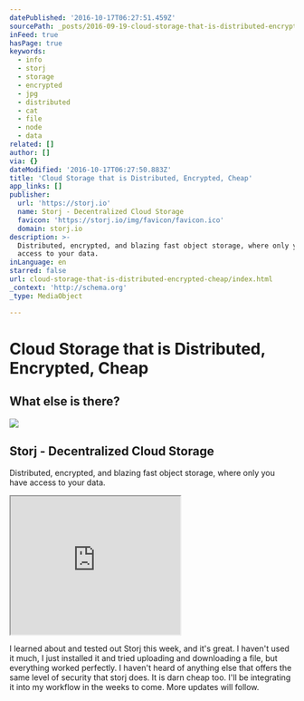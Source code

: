 ```yaml
---
datePublished: '2016-10-17T06:27:51.459Z'
sourcePath: _posts/2016-09-19-cloud-storage-that-is-distributed-encrypted-cheap.md
inFeed: true
hasPage: true
keywords:
  - info
  - storj
  - storage
  - encrypted
  - jpg
  - distributed
  - cat
  - file
  - node
  - data
related: []
author: []
via: {}
dateModified: '2016-10-17T06:27:50.883Z'
title: 'Cloud Storage that is Distributed, Encrypted, Cheap'
app_links: []
publisher:
  url: 'https://storj.io'
  name: Storj - Decentralized Cloud Storage
  favicon: 'https://storj.io/img/favicon/favicon.ico'
  domain: storj.io
description: >-
  Distributed, encrypted, and blazing fast object storage, where only you have
  access to your data.
inLanguage: en
starred: false
url: cloud-storage-that-is-distributed-encrypted-cheap/index.html
_context: 'http://schema.org'
_type: MediaObject

---
```

# Cloud Storage that is Distributed, Encrypted, Cheap

## What else is there?

<article style=""><img src="https://s3-us-west-2.amazonaws.com/the-grid-img/p/4c3791e8efb51fba2ece5aa9d1d1804e5fe7f37c.jpg" /><h1>Storj - Decentralized Cloud Storage</h1><p>Distributed, encrypted, and blazing fast object storage, where only you have access to your data.</p></article>

<iframe src="https://the-grid.github.io/ed-userhtml/?g=eJxFkcFPwyAUxu_7K3oDDKPWwzR2Ndmi8TYvemp6QPrGWFqoQG2Wdf-70E69AO97P768D9ZOWNX5p0WS4H2vhVdGY0UdNVRSSzltyVmV6NUY2cBG8-bklXBvn0cQHlWFzVVpqyIu4_h3n5yjXRTZVzFv41hWhHW9O2BuZd-C9o5c6NRsiuxGw5A8cw-Y5LxwTFgIxUsDEcSG0GDYBl2Cv4pue3rncsdbCO3ytso54-6kRZGFk7OikHnLOm4DujM1MKUdWL-FvbGAY6zgeCF4ULo2A62NmGaiaH4PRNHB-849pukwDExO8Zf8Nz8Tpk3_q6MLvOSI5IvgKjlG8_yIJuhjs1zdZw9ZdrdaZlHgvTeRnEEHuo5qxyV8Kxgmj3V6_ZUfFKSJPA" height="244" style=""></iframe>

I learned about and tested out Storj this week, and it's great. I haven't used it much, I just installed it and tried uploading and downloading a file, but everything worked perfectly. I haven't heard of anything else that offers the same level of security that storj does. It is darn cheap too. I'll be integrating it into my workflow in the weeks to come. More updates will follow.